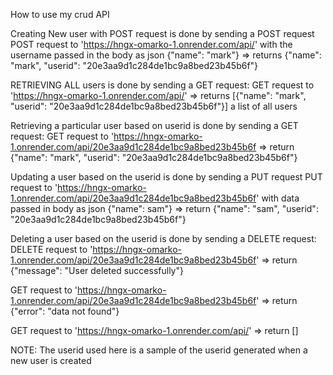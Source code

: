 How to use my crud API

Creating New user with POST request is done by sending a POST request
POST request to 'https://hngx-omarko-1.onrender.com/api/' with the username passed in the body as json {"name": "mark"} => 
  returns {"name": "mark", "userid": "20e3aa9d1c284de1bc9a8bed23b45b6f"}

RETRIEVING ALL users is done by sending a GET request:
GET request to 'https://hngx-omarko-1.onrender.com/api/' =>
  returns [{"name": "mark", "userid": "20e3aa9d1c284de1bc9a8bed23b45b6f"}]
  a list of all users

Retrieving a particular user based on userid is done by sending a GET request:
GET request to 'https://hngx-omarko-1.onrender.com/api/20e3aa9d1c284de1bc9a8bed23b45b6f => 
  return {"name": "mark", "userid": "20e3aa9d1c284de1bc9a8bed23b45b6f"}

Updating a user based on the userid is done by sending a PUT request
PUT request to 'https://hngx-omarko-1.onrender.com/api/20e3aa9d1c284de1bc9a8bed23b45b6f' with data passed in body as json {"name": sam"} =>
  return {"name": "sam", "userid": "20e3aa9d1c284de1bc9a8bed23b45b6f"}

Deleting a user based on the userid is done by sending a DELETE request:
DELETE request to 'https://hngx-omarko-1.onrender.com/api/20e3aa9d1c284de1bc9a8bed23b45b6f' =>
  return {"message": "User deleted successfully"}

GET request to 'https://hngx-omarko-1.onrender.com/api/20e3aa9d1c284de1bc9a8bed23b45b6f' =>
  return {"error": "data not found"}

GET request to 'https://hngx-omarko-1.onrender.com/api/' =>
  return []


NOTE: The userid used here is a sample of the userid generated when a new user is created
